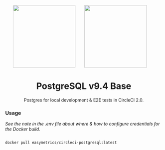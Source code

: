 <div align="center">
  <img width="200" height="200"
    src="https://cdn.worldvectorlogo.com/logos/postgresql.svg">
  <a href="https://github.com/easymetrics">
    <img width="200" height="200" vspace="" hspace="25"
      src="https://cdn.worldvectorlogo.com/logos/easymetrics.svg">
  </a>
  <h1>PostgreSQL v9.4 Base</h1>
  <p>Postgres for local development & E2E tests in CircleCI 2.0.<p>
</div>

### Usage
_See the note in the .env file about where & how to configure credentials for the Docker build._

```bash

docker pull easymetrics/circleci-postgresql:latest

```